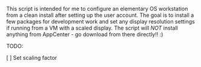 This script is intended for me to configure an elementary OS workstation from a clean install after setting up the user account. The goal is to install a few packages for development work and set any display resolution settings if running from a VM with a scaled display. The script will *NOT* install anything from AppCenter - go download from there directly!! :)

TODO:

[ ] Set scaling factor
